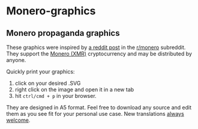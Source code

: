# Monero-graphics

## Monero propaganda graphics

These graphics were inspired by [a reddit post](https://www.reddit.com/r/Monero/comments/7jvccx/wrocław_poland_today/) in the [r/monero](www.reddit.com/r/monero) subreddit. They support the [Monero (XMR)](www.getmonero.org) cryptocurrency and may be distributed by anyone.

Quickly print your graphics:

1. click on your desired .SVG 
2. right click on the image and open it in a new tab 
3. hit `ctrl/cmd + p` in your browser. 

They are designed in A5 format. Feel free to download any source and edit them as you see fit for your personal use case. New translations [always welcome](www.reddit.com/u/diiscotheque).
